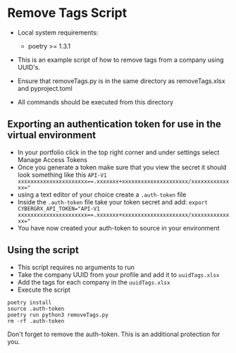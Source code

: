 # Remove Tags Script 

* Local system requirements:
  - poetry >= 1.3.1

* This is an example script of how to remove tags from a company using UUID's. 
* Ensure that removeTags.py is in the same directory as removeTags.xlsx and pyproject.toml
* All commands should be executed from this directory 


## Exporting an authentication token for use in the virtual environment

- In your portfolio click in the top right corner and under settings select Manage Access Tokens 
- Once you generate a token make sure that you view the secret it should look something like this 
  `API-V1 xxxxxxxxxxxxxxxxxxxxxx==.xxxxxxx+xxxxxxxxxxxxxxxxxxxxx/xxxxxxxxxxxxxx="`
- using a text editor of your choice create a `.auth-token` file
- Inside the `.auth-token` file take your token secret and add:
  `export CYBERGRX_API_TOKEN="API-V1 xxxxxxxxxxxxxxxxxxxxxx==.xxxxxxx+xxxxxxxxxxxxxxxxxxxxx/xxxxxxxxxxxxxx="`
- You have now created your auth-token to source in your environment


## Using the script

* This script requires no arguments to run
* Take the company UUID from your profile and add it to `uuidTags.xlsx`
* Add the tags for each company in the `uuidTags.xlsx`
* Execute the script


```
poetry install
source .auth-token
poetry run python3 removeTags.py 
rm -rf .auth-token
```

Don't forget to remove the auth-token. This is an additional protection for you. 
